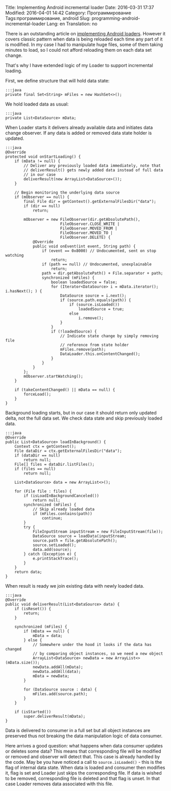 Title: Implementing Android incremental loader
Date: 2016-03-31 17:37
Modified: 2016-04-01 14:42
Category: Программирование
Tags:программирование, android
Slug: programming-android-incremental-loader
Lang: en
Translation: no

There is an outstanding article on [implementing Android loaders](http://www.androiddesignpatterns.com/2012/08/implementing-loaders.html). However it covers classic pattern when data is being reloaded each time any part of it is modified. In my case I had to manipulate huge files, some of them taking minutes to load, so I could not afford reloading them on each data set change.

<!-- PELICAN_END_SUMMARY -->

That's why I have extended logic of my Loader to support incremental loading.

First, we define structure that will hold data state:

    :::java
    private final Set<String> mFiles = new HashSet<>();

We hold loaded data as usual:

	:::java
    private List<DataSource> mData;

When Loader starts it delivers already available data and initiates data change observer. If any data is added or removed data state holder is updated.

    :::java
    @Override
    protected void onStartLoading() {
        if (mData != null) {
            // Deliver any previously loaded data immediately, note that
            // deliverResult() gets newly added data instead of full data
            // in our case
            deliverResult(new ArrayList<DataSource>());
        }

        // Begin monitoring the underlying data source
        if (mObserver == null) {
            final File dir = getContext().getExternalFilesDir("data");
            if (dir == null)
                return;

            mObserver = new FileObserver(dir.getAbsolutePath(),
            				FileObserver.CLOSE_WRITE |
                            FileObserver.MOVED_FROM |
                            FileObserver.MOVED_TO |
                            FileObserver.DELETE) {
                @Override
                public void onEvent(int event, String path) {
                    if (event == 0x8000) // Undocumented, sent on stop watching
                        return;
                    if (path == null) // Undocumented, unexplainable
                        return;
                    path = dir.getAbsolutePath() + File.separator + path;
                    synchronized (mFiles) {
                        boolean loadedSource = false;
                        for (Iterator<DataSource> i = mData.iterator(); i.hasNext(); ) {
                            DataSource source = i.next();
                            if (source.path.equals(path)) {
                                if (source.isLoaded())
                                    loadedSource = true;
                                else
                                    i.remove();
                            }
                        }
                        if (!loadedSource) {
                            // Indicate state change by simply removing file
                            // reference from state holder
                            mFiles.remove(path);
                            DataLoader.this.onContentChanged();
                        }
                    }
                }
            };
            mObserver.startWatching();
        }

        if (takeContentChanged() || mData == null) {
            forceLoad();
        }
    }

Background loading starts, but in our case it should return only updated delta, not the full data set. We check data state and skip previously loaded data.

    :::java
    @Override
    public List<DataSource> loadInBackground() {
        Context ctx = getContext();
        File dataDir = ctx.getExternalFilesDir("data");
        if (dataDir == null)
            return null;
        File[] files = dataDir.listFiles();
        if (files == null)
            return null;

        List<DataSource> data = new ArrayList<>();

        for (File file : files) {
            if (isLoadInBackgroundCanceled())
                return null;
            synchronized (mFiles) {
                // Skip already loaded data
                if (mFiles.contains(path))
                    continue;
            }
            try {
                FileInputStream inputStream = new FileInputStream(file));
                DataSource source = loadData(inputStream;
                source.path = file.getAbsolutePath();
                source.setLoaded();
                data.add(source);
            } catch (Exception e) {
                e.printStackTrace();
            }
        }
        return data;
    }

When result is ready we join existing data with newly loaded data.

    :::java
    @Override
    public void deliverResult(List<DataSource> data) {
        if (isReset()) {
            return;
        }

        synchronized (mFiles) {
            if (mData == null) {
                mData = data;
            } else {
                // Somewhere under the hood it looks if the data has changed
                // by comparing object instances, so we need a new object
                ArrayList<DataSource> newData = new ArrayList<>(mData.size());
                newData.addAll(mData);
                newData.addAll(data);
                mData = newData;
            }

            for (DataSource source : data) {
                mFiles.add(source.path);
            }
        }

        if (isStarted())
            super.deliverResult(mData);
    }

Data is delivered to consumer in a full set but all object instances are preserved thus not breaking the data manipulation logic of data consumer.

Here arrives a good question: what happens when data consumer updates or deletes some data? This means that corresponding file will be modified or removed and observer will detect that. This case is already handled by the code. May be you have noticed a call to `source.isLoaded()` - this is the flag of internal data state. When data is loaded and consumer then modifies it, flag is set and Loader just skips the corresponding file. If data is wished to be removed, corresponding file is deleted and that flag is unset. In that case Loader removes data associated with this file.
